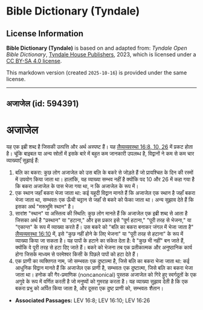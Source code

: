 # Bible Dictionary (Tyndale)

## License Information

**Bible Dictionary (Tyndale)** is based on and adapted from: _Tyndale Open Bible Dictionary_, [Tyndale House Publishers](https://tyndaleopenresources.com/), 2023, which is licensed under a [CC BY-SA 4.0 license](https://creativecommons.org/licenses/by-sa/4.0/legalcode.en).

This markdown version (created `2025-10-16`) is provided under the same license.



--------------------------------

## अजाजेल (id: 594391)

अजाजेल
======

यह एक इब्री शब्द है जिसकी उत्पत्ति और अर्थ अस्पष्ट हैं। यह [लैव्यव्यवस्था 16:8, 10, 26](https://ref.ly/Lev16:8,Lev16:10,Lev16:26) में प्रकट होता है। चूंकि बाइबल या अन्य स्रोतों में इसके बारे में बहुत कम जानकारी उपलब्ध है, विद्वानों ने कम से कम चार व्याख्याएँ सुझाई हैं:

1. बलि का बकरा: कुछ लोग अजाजेल को उस बलि के बकरे से जोड़ते हैं जो प्रायश्चित के दिन की रस्मों में उपयोग किया जाता था। हालांकि, यह व्याख्या सम्भव नहीं है क्योंकि पद 10 और 26 में कहा गया है कि बकरा अजाजेल के पास भेजा गया था, न कि अजाजेल के रूप में।
2. एक स्थान जहाँ बकरा भेजा जाता था: कई यहूदी विद्वान मानते हैं कि अजाजेल एक स्थान है जहाँ बकरा भेजा जाता था, सम्भवतः एक ऊँची चट्टान से जहाँ से बकरे को फेंका जाता था। अन्य सुझाव देते हैं कि इसका अर्थ "मरूभूमि स्थान" है।
3. सारांश "स्थान" या अस्तित्व की स्थिति: कुछ लोग मानते हैं कि अजाजेल एक इब्री शब्द से आता है जिसका अर्थ है "प्रस्थान" या "हटाना," और इस प्रकार इसे "पूर्ण हटाना," "पूरी तरह से भेजना," या "एकान्त" के रूप में व्याख्या करते हैं। उस बकरे को "बलि का बकरा बनाकर जंगल में भेजा जाता है" [लैव्यव्यवस्था 16:10](https://ref.ly/Lev16:10) में, इसे "कुछ नहीं होने के लिए भेजना" या "पूरी तरह से हटाना" के रूप में व्याख्या किया जा सकता है। यह पापों के हटाने का संकेत देता है: वे "कुछ भी नहीं" बन जाते हैं, क्योंकि वे पूरी तरह से हटा दिए जाते हैं। बकरे को भेजना तब एक प्रतीकात्मक और अनुष्ठानिक कार्य होगा जिसके माध्यम से परमेश्वर किसी के पिछले पापों को हटा देते हैं।
4. एक प्राणी का व्यक्तिगत नाम, जो सम्भवतः एक दुष्टात्मा है, जिसे बलि का बकरा भेजा जाता था: कई आधुनिक विद्वान मानते हैं कि अजाजेल एक प्राणी है, सम्भवतः एक दुष्टात्मा, जिसे बलि का बकरा भेजा जाता था। हनोक की गैर\-प्रमाणिक (noncanonical) पुस्तक अजाजेल को गिरे हुए स्वर्गदूतों के एक अगुवे के रूप में वर्णित करती है जो मनुष्यों को गुमराह करता है। यह व्याख्या सुझाव देती है कि एक बकरा प्रभु को अर्पित किया जाता है, और दूसरा एक दुष्ट प्राणी को, सम्भवतः शैतान।

* **Associated Passages:** LEV 16:8; LEV 16:10; LEV 16:26

